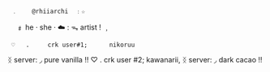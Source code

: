      ﹒    @rhiiarchi  ﹕☆
ㅤ ﹟ he · she · ☁️
: ᯓ artist ! ﹐

     ♡   .     crk user#1;      nikoruu 
ᛝ server: ◞ pure vanilla !!
 ♡   .     crk user #2;  kawanarii, ᛝ server: ◞ dark cacao !!
